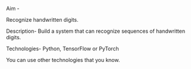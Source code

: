 Aim -

Recognize handwritten digits.

Description-
Build a system that can recognize sequences of handwritten digits.

Technologies-
Python, TensorFlow or PyTorch

You can use other technologies that you know.
